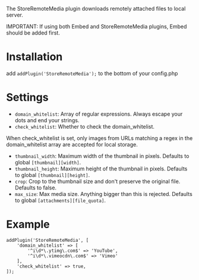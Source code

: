 The StoreRemoteMedia plugin downloads remotely attached files to local server.

IMPORTANT: If using both Embed and StoreRemoteMedia plugins, Embed should be added first.

Installation
============
add `addPlugin('StoreRemoteMedia');`
to the bottom of your config.php

Settings
========
* `domain_whitelist`: Array of regular expressions. Always escape your dots and end your strings.
* `check_whitelist`: Whether to check the domain_whitelist.

When check_whitelist is set, only images from URLs matching a regex in the
domain_whitelist array are accepted for local storage.  

* `thumbnail_width`: Maximum width of the thumbnail in pixels. Defaults to global `[thumbnail][width]`.
* `thumbnail_height`: Maximum height of the thumbnail in pixels. Defaults to global `[thumbnail][height]`.
* `crop`: Crop to the thumbnail size and don't preserve the original file. Defaults to false.
* `max_size`: Max media size. Anything bigger than this is rejected. Defaults to global `[attachments][file_quota]`.

Example
=======

```
addPlugin('StoreRemoteMedia', [
    'domain_whitelist' => [
        '^i\d*\.ytimg\.com$' => 'YouTube',
        '^i\d*\.vimeocdn\.com$' => 'Vimeo'
    ],
    'check_whitelist' => true,
]);
```
